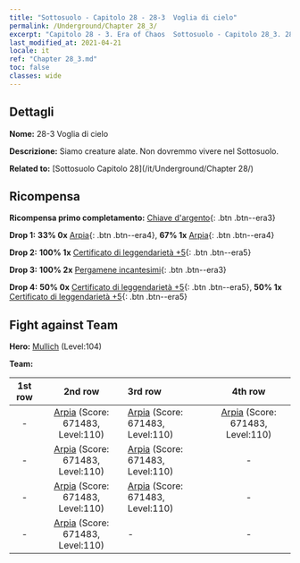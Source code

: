 ```yaml
---
title: "Sottosuolo - Capitolo 28 - 28-3  Voglia di cielo"
permalink: /Underground/Chapter 28_3/
excerpt: "Capitolo 28 - 3. Era of Chaos  Sottosuolo - Capitolo 28_3. 28-3  Voglia di cielo"
last_modified_at: 2021-04-21
locale: it
ref: "Chapter 28_3.md"
toc: false
classes: wide
---
```


## Dettagli

 **Nome:** 28-3  Voglia di cielo

 **Descrizione:**       Siamo creature alate. Non dovremmo vivere nel Sottosuolo.

 **Related to:** [Sottosuolo Capitolo 28](/it/Underground/Chapter 28/)

## Ricompensa

 **Ricompensa primo completamento:** [Chiave d'argento](/it/Items/con_693/){: .btn .btn--era3}

 **Drop 1:** **33% 0x** [Arpia](/it/Items/unt_245/){: .btn .btn--era4}, **67% 1x** [Arpia](/it/Items/unt_245/){: .btn .btn--era4}

 **Drop 2:** **100% 1x** [Certificato di leggendarietà +5](/it/Items/mat_102/){: .btn .btn--era5}

 **Drop 3:** **100% 2x** [Pergamene incantesimi](/it/Items/con_694/){: .btn .btn--era3}

 **Drop 4:** **50% 0x** [Certificato di leggendarietà +5](/it/Items/mat_102/){: .btn .btn--era5}, **50% 1x** [Certificato di leggendarietà +5](/it/Items/mat_102/){: .btn .btn--era5}


## Fight against Team
 **Hero:** [Mullich](/it/heroes/Mullich/) (Level:104)

 **Team:**


  | 1st row | 2nd row | 3rd row | 4th row |
  |:----:|:----:|:----|:----:|
  | - | [Arpia](/it/units/Harpy/) (Score: 671483, Level:110)  | [Arpia](/it/units/Harpy/) (Score: 671483, Level:110)  | [Arpia](/it/units/Harpy/) (Score: 671483, Level:110)  |
  | - | [Arpia](/it/units/Harpy/) (Score: 671483, Level:110)  | [Arpia](/it/units/Harpy/) (Score: 671483, Level:110)  | - |
  | - | [Arpia](/it/units/Harpy/) (Score: 671483, Level:110)  | [Arpia](/it/units/Harpy/) (Score: 671483, Level:110)  | - |
  | - | [Arpia](/it/units/Harpy/) (Score: 671483, Level:110)  | - | - |


